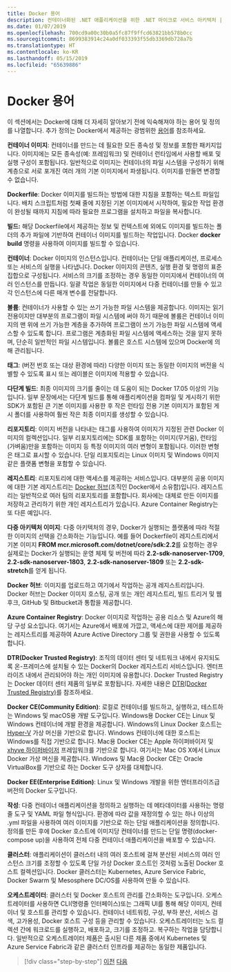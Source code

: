 ```yaml
---
title: Docker 용어
description: 컨테이너화된 .NET 애플리케이션을 위한 .NET 마이크로 서비스 아키텍처 | Docker 용어
ms.date: 01/07/2019
ms.openlocfilehash: 700cd9a00c30b0a5fc87f9ffcd63821bb578b0cc
ms.sourcegitcommit: 8699383914c24a0df033393f55db3369db728a7b
ms.translationtype: HT
ms.contentlocale: ko-KR
ms.lasthandoff: 05/15/2019
ms.locfileid: "65639886"
---
```

# <a name="docker-terminology"></a>Docker 용어

이 섹션에서는 Docker에 대해 더 자세히 알아보기 전에 익숙해져야 하는 용어 및 정의를 나열합니다. 추가 정의는 Docker에서 제공하는 광범위한 [용어](https://docs.docker.com/glossary/)를 참조하세요.

**컨테이너 이미지**: 컨테이너를 만드는 데 필요한 모든 종속성 및 정보를 포함한 패키지입니다. 이미지에는 모든 종속성(예: 프레임워크) 및 컨테이너 런타임에서 사용할 배포 및 실행 구성이 포함됩니다. 일반적으로 이미지는 컨테이너의 파일 시스템을 구성하기 위해 계층으로 서로 포개진 여러 개의 기본 이미지에서 파생됩니다. 이미지를 만들면 변경할 수 없습니다.

**Dockerfile**: Docker 이미지를 빌드하는 방법에 대한 지침을 포함하는 텍스트 파일입니다. 배치 스크립트처럼 첫째 줄에 지정된 기본 이미지에서 시작하여, 필요한 작업 환경이 완성될 때까지 지침에 따라 필요한 프로그램을 설치하고 파일을 복사합니다.

**빌드:** 해당 Dockerfile에서 제공하는 정보 및 컨텍스트에 외에도 이미지를 빌드하는 폴더의 추가 파일에 기반하여 컨테이너 이미지를 빌드하는 작업입니다. Docker **docker build** 명령을 사용하여 이미지를 빌드할 수 있습니다. 

**컨테이너**: Docker 이미지의 인스턴스입니다. 컨테이너는 단일 애플리케이션, 프로세스 또는 서비스의 실행을 나타냅니다. Docker 이미지의 콘텐츠, 실행 환경 및 명령의 표준 집합으로 구성됩니다. 서비스의 크기를 조정하는 경우 동일한 이미지에서 컨테이너의 여러 인스턴스를 만듭니다. 일괄 작업은 동일한 이미지에서 다중 컨테이너를 만들 수 있고 각 인스턴스에 다른 매개 변수를 전달합니다.

**볼륨**: 컨테이너가 사용할 수 있는 쓰기 가능한 파일 시스템을 제공합니다. 이미지는 읽기 전용이지만 대부분의 프로그램이 파일 시스템에 써야 하기 때문에 볼륨은 컨테이너 이미지의 맨 위에 쓰기 가능한 계층을 추가하여 프로그램이 쓰기 가능한 파일 시스템에 액세스할 수 있도록 합니다. 프로그램은 계층화된 파일 시스템에 액세스하는 것을 알지 못하며, 단순히 일반적인 파일 시스템입니다. 볼륨은 호스트 시스템에 있으며 Docker에 의해 관리됩니다.

**태그**: (버전 번호 또는 대상 환경에 따라) 다양한 이미지 또는 동일한 이미지의 버전을 식별할 수 있도록 표시 또는 레이블은 이미지에 적용할 수 있습니다.

**다단계 빌드**: 최종 이미지의 크기를 줄이는 데 도움이 되는 Docker 17.05 이상의 기능입니다. 일부 문장에서는 다단계 빌드를 통해 애플리케이션을 컴파일 및 게시하기 위한 SDK가 포함된 큰 기본 이미지를 사용한 후 작은 런타임 전용 기본 이미지가 포함된 게시 폴더를 사용하여 훨씬 작은 최종 이미지를 생성할 수 있습니다.

**리포지토리**: 이미지 버전을 나타내는 태그를 사용하여 이미지가 지정된 관련 Docker 이미지의 컬렉션입니다. 일부 리포지토리에는 SDK를 포함하는 이미지(무거움), 런타임(가벼움)만을 포함하는 이미지 등 특정 이미지의 여러 변형이 포함됩니다. 이러한 변형은 태그로 표시할 수 있습니다. 단일 리포지토리는 Linux 이미지 및 Windows 이미지 같은 플랫폼 변형을 포함할 수 있습니다.

**레지스트리**: 리포지토리에 대한 액세스를 제공하는 서비스입니다. 대부분의 공용 이미지에 대한 기본 레지스트리는 [Docker 허브](https://hub.docker.com/)(조직인 Docker에서 소유함)입니다. 레지스트리는 일반적으로 여러 팀의 리포지토리를 포함합니다. 회사에는 대체로 만든 이미지를 저장하고 관리하기 위한 개인 레지스트리가 있습니다. Azure Container Registry는 또 다른 예입니다.

**다중 아키텍처 이미지**: 다중 아키텍처의 경우, Docker가 실행되는 플랫폼에 따라 적절한 이미지의 선택을 간소화하는 기능입니다. 예를 들어 Dockerfile이 레지스트리에서 기본 이미지 **FROM mcr.microsoft.com/dotnet/core/sdk:2.2**를 요청하는 경우 실제로는 Docker가 실행되는 운영 체제 및 버전에 따라 **2.2-sdk-nanoserver-1709**, **2.2-sdk-nanoserver-1803**, **2.2-sdk-nanoserver-1809** 또는 **2.2-sdk-stretch**를 얻게 됩니다.

**Docker 허브**: 이미지를 업로드하고 여기에서 작업하는 공개 레지스트리입니다. Docker 허브는 Docker 이미지 호스팅, 공개 또는 개인 레지스트리, 빌드 트리거 및 웹후크, GitHub 및 Bitbucket과 통합을 제공합니다.

**Azure Container Registry**: Docker 이미지로 작업하는 공용 리소스 및 Azure의 해당 구성 요소입니다. 여기서는 Azure에서 배포에 가깝고, 액세스에 대한 제어를 제공하는 레지스트리를 제공하여 Azure Active Directory 그룹 및 권한을 사용할 수 있도록 합니다.

**DTR(Docker Trusted Registry)**: 조직의 데이터 센터 및 네트워크 내에서 유지되도록 온-프레미스에 설치될 수 있는 Docker의 Docker 레지스트리 서비스입니다. 엔터프라이즈 내에서 관리되어야 하는 개인 이미지에 유용합니다. Docker Trusted Registry는 Docker 데이터 센터 제품의 일부로 포함됩니다. 자세한 내용은 [DTR(Docker Trusted Registry)](https://docs.docker.com/docker-trusted-registry/overview/)를 참조하세요.

**Docker CE(Community Edition)**: 로컬로 컨테이너를 빌드하고, 실행하고, 테스트하는 Windows 및 macOS용 개발 도구입니다. Windows용 Docker CE는 Linux 및 Windows 컨테이너에 개발 환경을 제공합니다. Windows의 Linux Docker 호스트는 [Hyper-V](https://www.microsoft.com/cloud-platform/server-virtualization) 가상 머신을 기반으로 합니다. Windows 컨테이너에 대한 호스트는 Windows를 직접 기반으로 합니다. Mac용 Docker CE는 Apple 하이퍼바이저 및 [xhyve 하이퍼바이저](https://github.com/mist64/xhyve) 프레임워크를 기반으로 합니다. 여기서는 Mac OS X에서 Linux Docker 가상 머신을 제공합니다. Windows 및 Mac용 Docker CE는 Oracle VirtualBox를 기반으로 하는 Docker 도구 상자를 대체합니다.

**Docker EE(Enterprise Edition)**: Linux 및 Windows 개발을 위한 엔터프라이즈급 버전의 Docker 도구입니다.

**작성**: 다중 컨테이너 애플리케이션을 정의하고 실행하는 데 메타데이터를 사용하는 명령줄 도구 및 YAML 파일 형식입니다. 환경에 따라 값을 재정의할 수 있는 하나 이상의 .yml 파일을 사용하여 여러 이미지를 기반으로 하는 단일 애플리케이션을 정의합니다. 정의를 만든 후에 Docker 호스트에 이미지당 컨테이너를 만드는 단일 명령(docker-compose up)을 사용하여 전체 다중 컨테이너 애플리케이션을 배포할 수 있습니다.

**클러스터**: 애플리케이션이 클러스터 내의 여러 호스트에 걸쳐 분산된 서비스의 여러 인스턴스 크기를 조정할 수 있도록 단일 가상 Docker 호스트인 것처럼 노출된 Docker 호스트 컬렉션입니다. Docker 클러스터는 Kubernetes, Azure Service Fabric, Docker Swarm 및 Mesosphere DC/OS를 사용하여 만들 수 있습니다.

**오케스트레이터**: 클러스터 및 Docker 호스트의 관리를 간소화하는 도구입니다. 오케스트레이터를 사용하면 CLI(명령줄 인터페이스)또는 그래픽 UI를 통해 해당 이미지, 컨테이너 및 호스트를 관리할 수 있습니다. 컨테이너 네트워킹, 구성, 부하 분산, 서비스 검색, 고가용성, Docker 호스트 구성 등을 관리할 수 있습니다. 오케스트레이터는 노드 컬렉션 간에 워크로드를 실행하고, 배포하고, 크기를 조정하고. 복구하는 작업을 담당합니다. 일반적으로 오케스트레이터 제품은 출시된 다른 제품 중에서 Kubernetes 및 Azure Service Fabric과 같은 클러스터 인프라를 제공하는 동일한 제품입니다. 

>[!div class="step-by-step"]
>[이전](docker-defined.md)
>[다음](docker-containers-images-registries.md)
